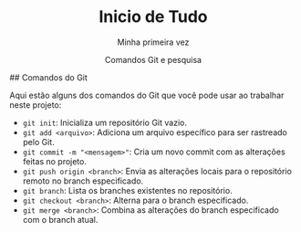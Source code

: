 <h1 align="center">Inicio de Tudo</h1>
<p align="center">Minha primeira vez</p>
<p align="center">Comandos Git e pesquisa</p>
## Comandos do Git

Aqui estão alguns dos comandos do Git que você pode usar ao trabalhar neste projeto:

- `git init`: Inicializa um repositório Git vazio.
- `git add <arquivo>`: Adiciona um arquivo específico para ser rastreado pelo Git.
- `git commit -m "<mensagem>"`: Cria um novo commit com as alterações feitas no projeto.
- `git push origin <branch>`: Envia as alterações locais para o repositório remoto no branch especificado.
- `git branch`: Lista os branches existentes no repositório.
- `git checkout <branch>`: Alterna para o branch especificado.
- `git merge <branch>`: Combina as alterações do branch especificado com o branch atual.
